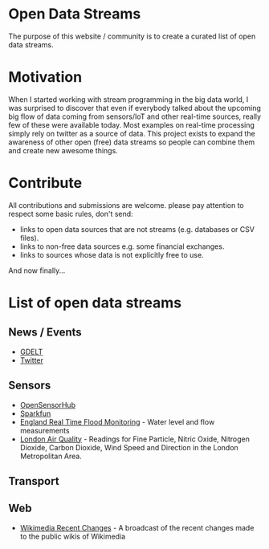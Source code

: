 Open Data Streams
=================

The purpose of this website / community is to create a curated list of open data
streams.

# Motivation

When I started working with stream programming in the big data world, I was
surprised to discover that even if everybody talked about the upcoming big flow
of data coming from sensors/IoT and other real-time sources, really few
of these were available today. Most examples on real-time processing simply rely
on twitter as a source of data. This project exists to expand the awareness of
other open (free) data streams so people can combine them and create new
awesome things.

# Contribute

All contributions and submissions are welcome. please pay attention to respect
some basic rules, don't send:

- links to open data sources that are not streams (e.g. databases or CSV files).
- links to non-free data sources e.g. some financial exchanges.
- links to sources whose data is not explicitly free to use.

And now finally...

# List of open data streams

## News / Events

* [GDELT](http://gdeltproject.org/)
* [Twitter](http://twitter.com)

## Sensors

* [OpenSensorHub](http://docs.opensensorhub.org/)
* [Sparkfun](https://data.sparkfun.com/streams)
* [England Real Time Flood Monitoring](http://environment.data.gov.uk/flood-monitoring/doc/reference) - Water level and flow measurements
* [London Air Quality](http://www.londonair.org.uk/LondonAir/API/) - Readings for Fine Particle, Nitric Oxide, Nitrogen Dioxide, Carbon Dioxide, Wind Speed and Direction in the London Metropolitan Area.

## Transport

## Web

* [Wikimedia Recent Changes](https://wikitech.wikimedia.org/wiki/RCStream) - A broadcast of the recent changes made to the public wikis of Wikimedia
